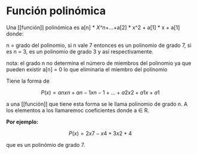 # Función polinómica

Una [[función]] polinómica es a[n] * *X^n*+...+a[2] * x^2 + a[1] * x + a[1] donde:

n = grado del polinomio, si n vale 7 entonces es un polinomio de grado 7, si es n = 3, es un polinomio de grado 3 y así respectivamente.

nota: el grado n no determina el número de miembros del polinomio ya que pueden existir a[n] = 0 lo que eliminaria el miembro del polínomio

Tiene la forma de

$$P(x)=anxn+an−1xn−1+...+a2x2+a1x+a1$$

a una [[función]] que tiene esta forma se le llama polinomio de grado n. A los elementos a los llamaremoc coeficientes donde a ∈ R.

**Por ejemplo:**

$$P(x)=2x7−x4+3x2+4$$

que es un polinómio de grado 7.

